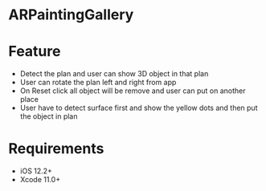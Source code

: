 # ARPaintingGallery

# Feature
- Detect the plan and user can show 3D object in that plan
- User can rotate the plan left and right from app
- On Reset click all object will be remove and user can put on another place
- User have to detect surface first and show the yellow dots and then put the object in plan

# Requirements
- iOS 12.2+
- Xcode 11.0+
